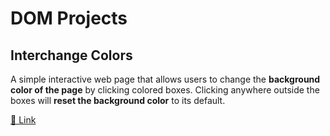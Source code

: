 
# DOM Projects


## Interchange Colors

A simple interactive web page that allows users to change the **background color of the page** by clicking colored boxes. Clicking anywhere outside the boxes will **reset the background color** to its default.

[🔗 Link](https://gokul-krishnan-website.github.io/interchange-colors/)

